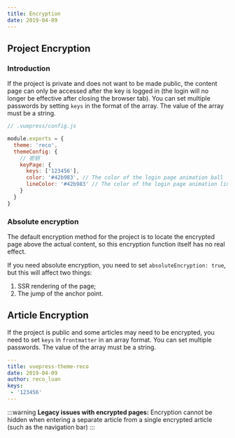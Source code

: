 ```yaml
---
title: Encryption
date: 2019-04-09
---
```


## Project Encryption

### Introduction

If the project is private and does not want to be made public, the content page can only be accessed after the key is logged in (the login will no longer be effective after closing the browser tab). You can set multiple passwords by setting `keys` in the format of the array. The value of the array must be a string.

```javascript
// .vuepress/config.js

module.exports = {
  theme: 'reco',
  themeConfig: {
    // 密钥
    keyPage: {
      keys: ['123456'],
      color: '#42b983', // The color of the login page animation ball
      lineColor: '#42b983' // The color of the login page animation line
    }
  }
}
```

### Absolute encryption <Badge text="1.1.2+" />

The default encryption method for the project is to locate the encrypted page above the actual content, so this encryption function itself has no real effect.

If you need absolute encryption, you need to set `absoluteEncryption: true`, but this will affect two things:
1. SSR rendering of the page;
2. The jump of the anchor point.

## Article Encryption

If the project is public and some articles may need to be encrypted, you need to set `keys` in `frontmatter` in an array format. You can set multiple passwords. The value of the array must be a string.

```yaml
---
title: vuepress-theme-reco
date: 2019-04-09
author: reco_luan
keys:
 - '123456'
---
```

:::warning
**Legacy issues with encrypted pages:**
Encryption cannot be hidden when entering a separate article from a single encrypted article (such as the navigation bar)
:::
